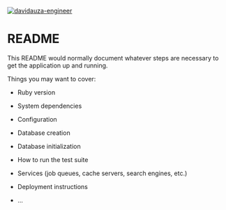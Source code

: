 


[![davidauza-engineer](https://circleci.com/github/davidauza-enginner/genome-code-challenge.svg?style=svg)](https://app.circleci.com/pipelines/github/davidauza-engineer/genome-code-challenge)

# README

This README would normally document whatever steps are necessary to get the
application up and running.

Things you may want to cover:

* Ruby version

* System dependencies

* Configuration

* Database creation

* Database initialization

* How to run the test suite

* Services (job queues, cache servers, search engines, etc.)

* Deployment instructions

* ...
